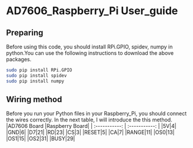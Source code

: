 # AD7606_Raspberry_Pi User_guide
## Preparing
Before using this code, you should install RPi.GPIO, spidev, numpy in python.You can use the following instructions to download the above packages.
```bash
sudo pip install RPi.GPIO
sudo pip install spidev
sudo pip install numpy
```
## Wiring method
Before you run your Python files in your Raspberry_Pi, you should connect the wires correctly. In the next table, I will introduce the this method.  
|AD7606 Board |Raspberry Board|
| :-----------: | :-----------: |
|5V|4|
|GND|6|
|D7|21|
|RD|23|
|CS|3|
|RESET|5|
|CA|7|
|RANGE|11|
|OS0|13|
|OS1|15|
|OS2|31|
|BUSY|29|
